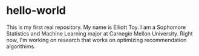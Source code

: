 # hello-world
This is my first real repository.
My name is Elliott Toy. I am a Sophomore Statistics and Machine Learning major at Carnegie Mellon University. Right now, I'm working on research that works on optimizing recommendation algorithims.
